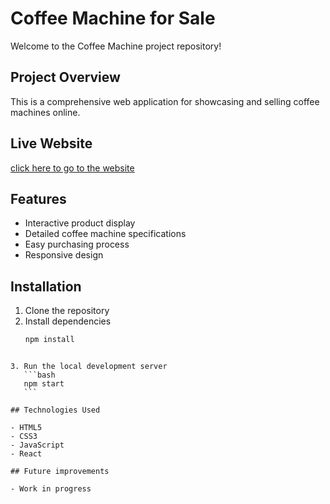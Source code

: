 # Coffee Machine for Sale

Welcome to the Coffee Machine project repository!

## Project Overview

This is a comprehensive web application for showcasing and selling coffee machines online.

## Live Website

[click here to go to the website](https://verson-tech.github.io/coffee-machine-for-sale/)

## Features

- Interactive product display
- Detailed coffee machine specifications
- Easy purchasing process
- Responsive design

## Installation

1. Clone the repository
2. Install dependencies
   ```bash
   npm install
   ```

````

3. Run the local development server
   ```bash
   npm start
   ```

## Technologies Used

- HTML5
- CSS3
- JavaScript
- React

## Future improvements

- Work in progress
````
